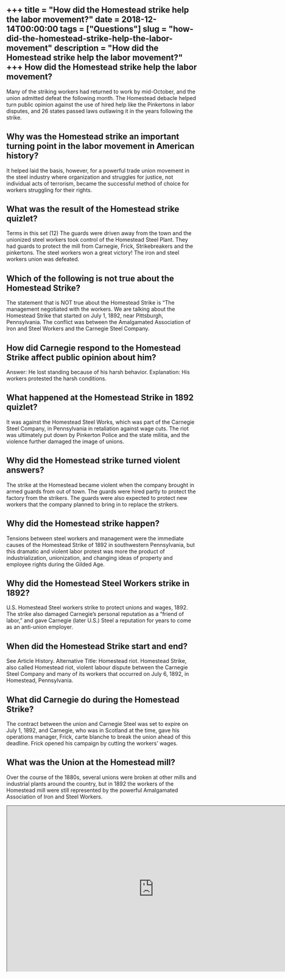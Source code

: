 +++
title = "How did the Homestead strike help the labor movement?"
date = 2018-12-14T00:00:00
tags = ["Questions"]
slug = "how-did-the-homestead-strike-help-the-labor-movement"
description = "How did the Homestead strike help the labor movement?"
+++
How did the Homestead strike help the labor movement?
-----------------------------------------------------

Many of the striking workers had returned to work by mid-October, and the union admitted defeat the following month. The Homestead debacle helped turn public opinion against the use of hired help like the Pinkertons in labor disputes, and 26 states passed laws outlawing it in the years following the strike.

Why was the Homestead strike an important turning point in the labor movement in American history?
--------------------------------------------------------------------------------------------------

It helped laid the basis, however, for a powerful trade union movement in the steel industry where organization and struggles for justice, not individual acts of terrorism, became the successful method of choice for workers struggling for their rights.

What was the result of the Homestead strike quizlet?
----------------------------------------------------

Terms in this set (12) The guards were driven away from the town and the unionized steel workers took control of the Homestead Steel Plant. They had guards to protect the mill from Carnegie, Frick, Strikebreakers and the pinkertons. The steel workers won a great victory! The iron and steel workers union was defeated.

Which of the following is not true about the Homestead Strike?
--------------------------------------------------------------

The statement that is NOT true about the Homestead Strike is “The management negotiated with the workers. We are talking about the Homestead Strike that started on July 1, 1892, near Pittsburgh, Pennsylvania. The conflict was between the Amalgamated Association of Iron and Steel Workers and the Carnegie Steel Company.

How did Carnegie respond to the Homestead Strike affect public opinion about him?
---------------------------------------------------------------------------------

Answer: He lost standing because of his harsh behavior. Explanation: His workers protested the harsh conditions.

What happened at the Homestead Strike in 1892 quizlet?
------------------------------------------------------

It was against the Homestead Steel Works, which was part of the Carnegie Steel Company, in Pennsylvania in retaliation against wage cuts. The riot was ultimately put down by Pinkerton Police and the state militia, and the violence further damaged the image of unions.

Why did the Homestead strike turned violent answers?
----------------------------------------------------

The strike at the Homestead became violent when the company brought in armed guards from out of town. The guards were hired partly to protect the factory from the strikers. The guards were also expected to protect new workers that the company planned to bring in to replace the strikers.

Why did the Homestead strike happen?
------------------------------------

Tensions between steel workers and management were the immediate causes of the Homestead Strike of 1892 in southwestern Pennsylvania, but this dramatic and violent labor protest was more the product of industrialization, unionization, and changing ideas of property and employee rights during the Gilded Age.

Why did the Homestead Steel Workers strike in 1892?
---------------------------------------------------

U.S. Homestead Steel workers strike to protect unions and wages, 1892. The strike also damaged Carnegie’s personal reputation as a “friend of labor,” and gave Carnegie (later U.S.) Steel a reputation for years to come as an anti-union employer.

When did the Homestead Strike start and end?
--------------------------------------------

See Article History. Alternative Title: Homestead riot. Homestead Strike, also called Homestead riot, violent labour dispute between the Carnegie Steel Company and many of its workers that occurred on July 6, 1892, in Homestead, Pennsylvania.

What did Carnegie do during the Homestead Strike?
-------------------------------------------------

The contract between the union and Carnegie Steel was set to expire on July 1, 1892, and Carnegie, who was in Scotland at the time, gave his operations manager, Frick, carte blanche to break the union ahead of this deadline. Frick opened his campaign by cutting the workers’ wages.

What was the Union at the Homestead mill?
-----------------------------------------

Over the course of the 1880s, several unions were broken at other mills and industrial plants around the country, but in 1892 the workers of the Homestead mill were still represented by the powerful Amalgamated Association of Iron and Steel Workers.

<iframe allow="accelerometer; autoplay; clipboard-write; encrypted-media; gyroscope; picture-in-picture" allowfullscreen="" class="__youtube_prefs__  epyt-is-override  no-lazyload" data-no-lazy="1" data-origheight="433" data-origwidth="770" data-skipgform_ajax_framebjll="" height="433" id="_ytid_66410" loading="lazy" src="https://www.youtube.com/embed/-ZypvdYjKSM?enablejsapi=1&autoplay=0&cc_load_policy=0&cc_lang_pref=&iv_load_policy=1&loop=0&modestbranding=0&rel=1&fs=1&playsinline=0&autohide=2&theme=dark&color=red&controls=1&" title="YouTube player" width="770"></iframe>